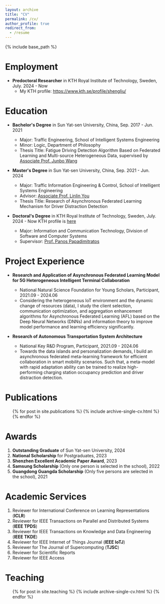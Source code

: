 ```yaml
---
layout: archive
title: "CV"
permalink: /cv/
author_profile: true
redirect_from:
  - /resume
---
```


{% include base_path %}

Employment 
======
* **Predoctoral Researcher** in KTH Royal Institute of Technology, Sweden, July. 2024 - Now  
   * My KTH profile: https://www.kth.se/profile/shengliu/


Education
======
* **Bachelor's Degree** in Sun Yat-sen University, China, Sep. 2017 - Jun. 2021
  * Major: Traffic Engineering, School of Intelligent Systems Engineering
  * Minor: Logic, Department of Philosophy
  * Thesis Title: Fatigue Driving Detection Algorithm Based on Federated Learning and Multi-source Heterogeneous Data, supervised by [Associate Prof. Junbo Wang](https://ise.sysu.edu.cn/teacher/teacher02/1364591.htm)

* **Master's Degree** in Sun Yat-sen University, China, Sep. 2021 - Jun. 2024  
  * Major: Traffic Information Engineering & Control, School of Intelligent Systems Engineering
  * Advisor: [Associate Prof. Linlin You](https://ise.sysu.edu.cn/teacher/teacher02/1371451.htm)
  * Thesis Title: Research of Asynchronous Federated Learning Mechanism for Driver Distraction Detection

* **Doctoral's Degree** in KTH Royal Institute of Technology, Sweden, July. 2024 - Now  KTH profile is [here](https://www.kth.se/profile/shengliu/)
  * Major: Information and Communication Technology, Division of Software and Computer Systems
  * Supervisor: [Prof. Panos Papadimitratos](https://people.kth.se/~papadim/)


Project Experience
======
* **Research and Application of Asynchronous Federated Learning Model for 5G Heterogeneous Intelligent Terminal Collaboration** 
  * National Natural Science Foundation for Young Scholars, Participant, 2021.09 - 2024.06
  * Considering the heterogeneous IoT environment and the dynamic change of resources (data), I study the client selection, communication optimization, and aggregation enhancement algorithms for Asynchronous Federated Learning (AFL) based on the Deep Neural Networks (DNNs) and information theory to improve model performance and learning efficiency significantly.

* **Research of Autonomous Transportation System Architecture** 
  * National Key R&D Program, Participant, 2021.09 - 2024.06
  * Towards the data islands and personalization demands, I build an asynchronous federated meta-learning framework for efficient collaboration in smart mobility scenarios. Such that, a meta-model with rapid adaptation ability can be trained to realize high-performing charging station occupancy prediction and driver distraction detection.






Publications
======
  <ul>{% for post in site.publications %}
    {% include archive-single-cv.html %}
  {% endfor %}</ul>
  



Awards
======
1. **Outstanding Graduate** of Sun Yat-sen University, 2024
1. **National Scholarship** for Postgraduates, 2023
1. **Shenzhen Excellent Academic Paper Award**, 2023
1. **Samsung Scholarship** (Only one person is selected in the school), 2022
1. **Guangdong Guangda Scholarship** (Only five persons are selected in the school), 2021


Academic Services
======
1. Reviewer for International Conference on Learning Representations (**ICLR**)
1. Reviewer for IEEE Transactions on Parallel and Distributed Systems (**IEEE TPDS**)
1. Reviewer for IEEE Transactions on Knowledge and Data Engineering (**IEEE TKDE**)
1. Reviewer for IEEE Internet of Things Journal (**IEEE IoTJ**)
1. Reviewer for The Journal of Supercomputing (**TJSC**)
1. Reviewer for Scientific Reports
1. Reviewer for IEEE Access

  
Teaching
======
  <ul>{% for post in site.teaching %}
    {% include archive-single-cv.html %}
  {% endfor %}</ul>
  

